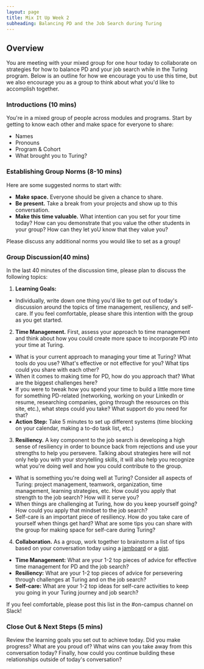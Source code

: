 ```yaml
---
layout: page
title: Mix It Up Week 2
subheading: Balancing PD and the Job Search during Turing
---
```


## Overview
You are meeting with your mixed group for one hour today to collaborate on strategies for how to balance PD and your job search while in the Turing program. Below is an outline for how we encourage you to use this time, but we also encourage you as a group to think about what you'd like to accomplish together. 

### Introductions (10 mins)
You're in a mixed group of people across modules and programs. Start by getting to know each other and make space for everyone to share:

* Names
* Pronouns
* Program & Cohort
* What brought you to Turing?

### Establishing Group Norms (8-10 mins)
Here are some suggested norms to start with:

* **Make space.** Everyone should be given a chance to share.
* **Be present.** Take a break from your projects and show up to this conversation.
* **Make this time valuable.** What intention can you set for your time today? How can you demonstrate that you value the other students in your group? How can they let yoU know that they value you?

Please discuss any additional norms you would like to set as a group!

### Group Discussion(40 mins)
In the last 40 minutes of the discussion time, please plan to discuss the following topics:

1. **Learning Goals:**

  * Individually, write down one thing you'd like to get out of today's discussion around the topics of time management, resiliency, and self-care. If you feel comfortable, please share this intention with the group as you get started. 

2. **Time Management.** First, assess your approach to time management and think about how you could create more space to incorporate PD into your time at Turing. 

  * What is your current approach to managing your time at Turing? What tools do you use? What's effective or not effective for you? What tips could you share with each other?
  * When it comes to making time for PD, how do you approach that? What are the biggest challenges here? 
  * If you were to tweak how you spend your time to build a little more time for something PD-related (networking, working on your LinkedIn or resume, researching companies, going through the resources on this site, etc.), what steps could you take? What support do you need for that?   
  * **Action Step:** Take 5 minutes to set up different systems (time blocking on your calendar, making a to-do task list, etc.)

3. **Resiliency.** A key component to the job search is developing a high sense of resiliency in order to bounce back from rejections and use your strengths to help you persevere. Talking about strategies here will not only help you with your storytelling skills, it will also help you recognize what you're doing well and how you could contribute to the group.

  * What is something you're doing well at Turing? Consider all aspects of Turing: project management, teamwork, organization, time management, learning strategies, etc. How could you apply that strength to the job search? How will it serve you? 
  * When things are challenging at Turing, how do you keep yourself going? How could you apply that mindset to the job search?
  * Self-care is an important piece of resiliency. How do you take care of yourself when things get hard? What are some tips you can share with the group for making space for self-care during Turing? 

4. **Collaboration.** As a group, work together to brainstorm a list of tips based on your conversation today using a [jamboard](https://jamboard.google.com/) or a [gist](https://gist.github.com/). 

  * **Time Management:** What are your 1-2 top pieces of advice for effective time management for PD and the job search?
  * **Resiliency:** What are your 1-2 top pieces of advice for persevering through challenges at Turing and on the job search?
  * **Self-care:** What are your 1-2 top ideas for self-care activities to keep you going in your Turing journey and job search?

 If you feel comfortable, please post this list in the #on-campus channel on Slack!

### Close Out & Next Steps (5 mins)
Review the learning goals you set out to achieve today. Did you make progress? What are you proud of? What wins can you take away from this conversation today? Finally, how could you continue building these relationships outside of today's conversation? 
